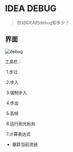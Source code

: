 # IDEA DEBUG

> 你对IDEA的debug知多少？

## 界面

![debug](C:\Users\zhangmingke\Desktop\github\knowledge\IDEA\img\debug.png)

工具栏：

​	1.步过

​	2.步入

​	3.强制步入

​	4.步出

​	5.丢帧

​	6.运行到光标处

​	7.计算表达式

* 跟踪当前流链